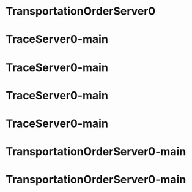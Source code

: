 # TransportationOrderServer0
# TraceServer0-main
# TraceServer0-main
# TraceServer0-main
# TraceServer0-main
# TransportationOrderServer0-main
# TransportationOrderServer0-main
